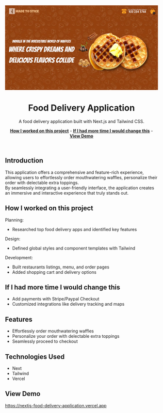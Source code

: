 <p align="center">
    <img alt="typing test screenshot" src="https://github.com/Vargriym/nextjs-food-delivery-application/blob/main/public/interface.webp">
    <h1 align="center">Food Delivery Application</h1>
  </a>
</p>

<p align="center">
  A food delivery application built with Next.js and Tailwind CSS.
</p>

<p align="center">
    <a href="#How-I-worked-on-this-project"><strong>How I worked on this project</strong></a> -
      <a href="#If-I-had-more-time-I-would-change-this"><strong>If I had more time I would change this</strong></a> -
     <a href="#view-demo"><strong>View Demo</strong></a>

</p>

<br/>

## Introduction

This application offers a comprehensive and feature-rich experience, allowing users to effortlessly order mouthwatering waffles, personalize their order with delectable extra toppings. <br>
By seamlessly integrating a user-friendly interface, the application creates an immersive and interactive experience that truly stands out.


## How I worked on this project

Planning:

- Researched top food delivery apps and identified key features

Design:

- Defined global styles and component templates with Tailwind

Development:

- Built restaurants listings, menu, and order pages
- Added shopping cart and delivery options

## If I had more time I would change this

- Add payments with Stripe/Paypal Checkout
- Customized integrations like delivery tracking and maps

## Features
- Effortlessly order mouthwatering waffles
- Personalize your order with delectable extra toppings
- Seamlessly proceed to checkout

## Technologies Used

- Next
- Tailwind 
- Vercel

## View Demo
https://nextjs-food-delivery-application.vercel.app


